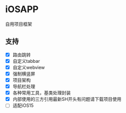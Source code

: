 # iOSAPP
自用项目框架
## 支持
- [x] 路由跳转
- [x] 自定义tabbar
- [x] 自定义webview
- [x] 强制横竖屏
- [x] 项目架构
- [x] 导航栏处理
- [x] 各种常用工具，基类处理封装
- [x] 内部使用的三方引用最新SH开头有问题请下载项目使用
- [ ] 适配iOS15
